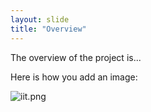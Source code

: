 ```yaml
---
layout: slide
title: "Overview"
---
```


The overview of the project is...

Here is how you add an image:

![iit.png](/elevate-osna-starter/assets/img/iit.png)
